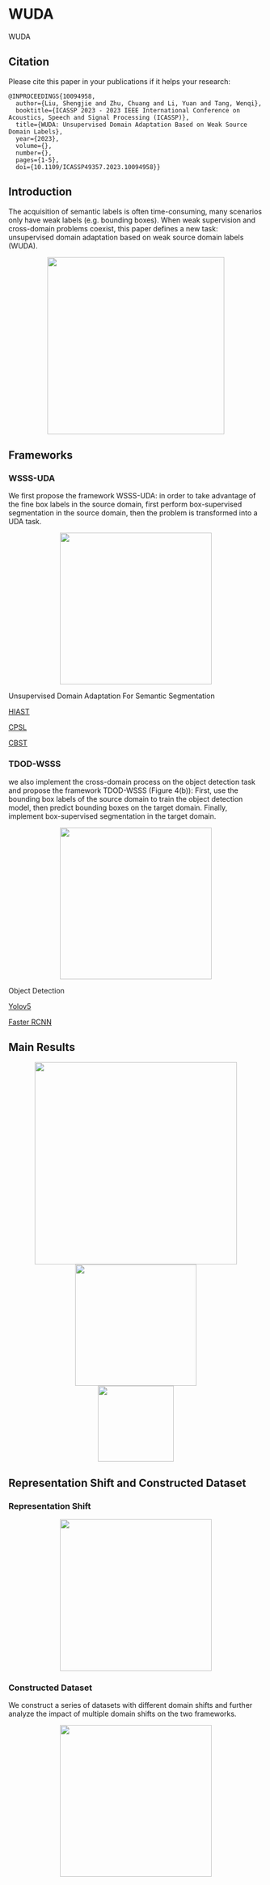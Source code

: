 # WUDA
WUDA

## Citation 
Please cite this paper in your publications if it helps your research:
```
@INPROCEEDINGS{10094958,
  author={Liu, Shengjie and Zhu, Chuang and Li, Yuan and Tang, Wenqi},
  booktitle={ICASSP 2023 - 2023 IEEE International Conference on Acoustics, Speech and Signal Processing (ICASSP)}, 
  title={WUDA: Unsupervised Domain Adaptation Based on Weak Source Domain Labels}, 
  year={2023},
  volume={},
  number={},
  pages={1-5},
  doi={10.1109/ICASSP49357.2023.10094958}}
```
## Introduction

The acquisition of semantic labels is often time-consuming, many scenarios only have weak labels (e.g. bounding boxes). When weak supervision and cross-domain problems coexist, this paper defines a new task: unsupervised domain adaptation based on weak source domain labels (WUDA).
<div align="center">
<img src="https://github.com/bupt-ai-cz/WUDA/assets/33684330/778d2140-f183-4fe6-b63d-92bd31a4fda3" height="350">
</div>


## Frameworks
### WSSS-UDA
We first propose the framework WSSS-UDA: in order to take advantage of the fine box labels in the source domain, first perform box-supervised segmentation in the source domain, then the problem is transformed into a UDA task.
<div align="center">
<img src="https://github.com/bupt-ai-cz/WUDA/assets/33684330/c116de26-a5d1-4e0e-83c9-3b3b1a0a3c17" height="300">
</div>

Unsupervised Domain Adaptation For Semantic Segmentation

[HIAST](https://github.com/bupt-ai-cz/HIAST)

[CPSL](https://github.com/lslrh/cpsl)

[CBST](https://github.com/yzou2/CBST)
### TDOD-WSSS

we also implement the cross-domain process on the object detection task and propose the framework TDOD-WSSS (Figure 4(b)): First, use the bounding box labels of the source domain to train the object detection model, then predict bounding boxes on the target domain. Finally, implement box-supervised segmentation in the target domain.

<div align="center">
<img src="https://github.com/bupt-ai-cz/WUDA/assets/33684330/4fab737b-6866-467e-aee6-2906298f61bd" height="300">
</div>

Object Detection

[Yolov5](https://github.com/ultralytics/yolov5)

[Faster RCNN](https://github.com/jwyang/faster-rcnn.pytorch)
## Main Results
<div align="center">
<img src="https://github.com/bupt-ai-cz/WUDA/assets/33684330/9d9faef7-69fd-4058-9db6-df0867a93cbf" height="400">
</div>

<div align="center">
<img src="https://github.com/bupt-ai-cz/WUDA/assets/33684330/19c12d2c-6bc6-408a-bb60-a274f4fc9f79" height="240">
</div>

<div align="center">
<img src="https://github.com/bupt-ai-cz/WUDA/assets/33684330/a35bb07c-e21c-44a5-bc32-da2ede27fd11" height="150">
</div>


## Representation Shift and Constructed Dataset

### Representation Shift
<div align="center">
<img src="https://github.com/bupt-ai-cz/WUDA/assets/33684330/6f661144-7c47-4e35-b547-e2c0d21999e1" height="300">
</div>


### Constructed Dataset
We construct a series of datasets with different domain shifts and further analyze the impact of multiple domain shifts on the two frameworks.
<div align="center">
<img src="https://github.com/bupt-ai-cz/WUDA/assets/33684330/60755742-35a2-4ba8-906c-68978cbfc5e9" height="300">
</div>

